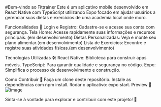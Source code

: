 #Bem-vindo ao Fittrainer
Este é um aplicativo mobile desenvolvido em React Native com TypeScript utilizando Expo
focado em ajudar usuários a gerenciar suas dietas e exercícios de uma academia local onde moro.

Funcionalidades 📱
Login e Registro: Cadastre-se e acesse sua conta com segurança.
Tela Home: Acesse rapidamente suas informações e recursos principais. (em desenvolvimento)
Dietas Personalizadas: Veja e monte seu plano alimentar.(em desenvolvimento)
Lista de Exercícios: Encontre e registre suas atividades físicas.(em desenvolvimento)

Tecnologias Utilizadas 🛠️
React Native: Biblioteca para construir apps móveis.
TypeScript: Para garantir qualidade e segurança no código.
Expo: Simplifica o processo de desenvolvimento e construção.

Como Contribuir 🤝
Faça um clone deste repositório.
Instale as dependências com npm install.
Rodar o aplicativo: expo start.
Preview 📸
![image](https://github.com/user-attachments/assets/70de4802-a0eb-4c38-bf0e-602bb7dd0c7f)





Sinta-se à vontade para explorar e contribuir com este projeto! 💪
